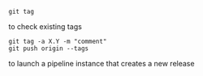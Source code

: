 ```
git tag
```
to check existing tags

```
git tag -a X.Y -m "comment"
git push origin --tags
```
to launch a pipeline instance that creates a new release
